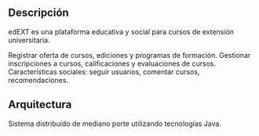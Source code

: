 ## Descripción

edEXT es una plataforma educativa y social para cursos de extensión universitaria.

Registrar oferta de cursos, ediciones y programas de formación.
Gestionar inscripciones a cursos, calificaciones y evaluaciones de cursos.
Características sociales: seguir usuarios, comentar cursos, recomendaciones.

## Arquitectura

Sistema distribuído de mediano porte utilizando tecnologías Java.